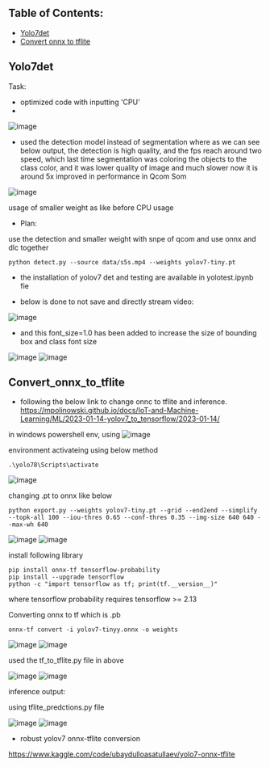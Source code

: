 ## Table of Contents:
* [Yolo7det](#yolo7det)
* [Convert onnx to tflite](#convert_onnx_to_tflite)


## Yolo7det

Task:
- optimized code with inputting 'CPU'
- 
![image](https://github.com/UbaydullohML/AB300-AI-models/assets/75980506/ceba2d27-a521-4d03-b811-f196df1a95e9)


- used the detection model instead of segmentation
where as we can see below output, the detection is high quality, and the fps reach around two speed,
which last time segmentation was coloring the objects to the class color, and it was lower quality of image and much slower
now it is around 5x improved in performance in Qcom Som

![image](https://github.com/UbaydullohML/AB300-AI-models/assets/75980506/55e7d42e-c1a0-45b5-a7a1-3527f1b63dd7)

usage of smaller weight as like before CPU usage

- Plan:

use the detection and smaller weight with snpe of qcom
and use onnx and dlc together

    python detect.py --source data/s5s.mp4 --weights yolov7-tiny.pt

- the installation of yolov7 det and testing are available in yolotest.ipynb fie

- below is done to not save and directly stream video:

![image](https://github.com/UbaydullohML/AB300-AI-models/assets/75980506/3966c505-7e5b-4f9c-a795-258637ff398f)


- and this font_size=1.0 has been added to increase the size of bounding box and class font size

![image](https://github.com/UbaydullohML/AB300-AI-models/assets/75980506/2c9befab-a26c-4900-9af1-402b4251d4b8)
![image](https://github.com/UbaydullohML/AB300-AI-models/assets/75980506/94780c7d-d8e4-4dbe-9d4e-3eb85c74a3d4)

## Convert_onnx_to_tflite

- following the below link to change onnc to tflite and inference.
https://mpolinowski.github.io/docs/IoT-and-Machine-Learning/ML/2023-01-14-yolov7_to_tensorflow/2023-01-14/

in windows powershell env, using 
![image](https://github.com/UbaydullohML/AB300-AI-models/assets/75980506/7c28332b-c333-4afa-bda9-c3d04e45bae2)

environment activateing using below method

    .\yolo78\Scripts\activate
    
![image](https://github.com/UbaydullohML/AB300-AI-models/assets/75980506/7a1490b9-007b-4900-9830-5f906dce2fc5)


changing .pt to onnx like below

    python export.py --weights yolov7-tiny.pt --grid --end2end --simplify --topk-all 100 --iou-thres 0.65 --conf-thres 0.35 --img-size 640 640 --max-wh 640

![image](https://github.com/UbaydullohML/AB300-AI-models/assets/75980506/6b7c3516-5834-4af3-afb4-76a4ab2324ee)
![image](https://github.com/UbaydullohML/AB300-AI-models/assets/75980506/5df8a0d1-bd6f-43df-8612-b1769163d780)

install following library

    pip install onnx-tf tensorflow-probability
    pip install --upgrade tensorflow 
    python -c "import tensorflow as tf; print(tf.__version__)"

where tensorflow probability requires tensorflow >= 2.13

Converting onnx to tf which is .pb

    onnx-tf convert -i yolov7-tinyy.onnx -o weights
   
![image](https://github.com/UbaydullohML/AB300-AI-models/assets/75980506/0bcb9a8a-e78f-4ef9-a2d7-6b68798338a2)
![image](https://github.com/UbaydullohML/AB300-AI-models/assets/75980506/4133b519-15ee-4f96-ae1c-e5fc170240e6)

used the tf_to_tflite.py file in above

![image](https://github.com/UbaydullohML/AB300-AI-models/assets/75980506/405317b5-7750-4e81-8a65-3fcac3dbee6d)
![image](https://github.com/UbaydullohML/AB300-AI-models/assets/75980506/2af6971d-7d67-4673-8fd0-91853e2fa884)


inference output:

using tflite_predctions.py file

![image](https://github.com/UbaydullohML/AB300-AI-models/assets/75980506/a009a93a-b7b2-463c-9e55-b31c20699f73)
![image](https://github.com/UbaydullohML/AB300-AI-models/assets/75980506/78a04cdb-e8e3-49c7-ac8e-81f5796f0adb)

- robust yolov7 onnx-tflite conversion

https://www.kaggle.com/code/ubaydulloasatullaev/yolo7-onnx-tflite



